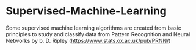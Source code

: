 # Supervised-Machine-Learning
Some supervised machine learning algorithms are created from basic principles to study and classify data from Pattern Recognition and Neural Networks by b. D. Ripley (https://www.stats.ox.ac.uk/pub/PRNN/)
